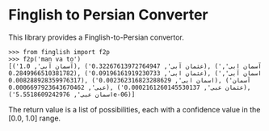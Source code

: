 # Finglish to Persian Converter

This library provides a Finglish-to-Persian convertor.

    >>> from finglish import f2p
    >>> f2p('man va to')
    [('آسمان آبی', 1.0), ('عثمان آبی', 0.32267613972764947), ('آسمان ابی', 0.2849966510381782), ('عثمان ابی', 0.09196161919230733), ('اسمان آبی', 0.008288928359976317), ('اسمان ابی', 0.002362316823288629), ('آسمان عبی', 0.0006697923643670462), ('عثمان عبی', 0.0002161260145530137), ('اسمان عبی', 5.5518609242976e-06)]

The return value is a list of possibilities, each with a confidence
value in the [0.0, 1.0] range.
